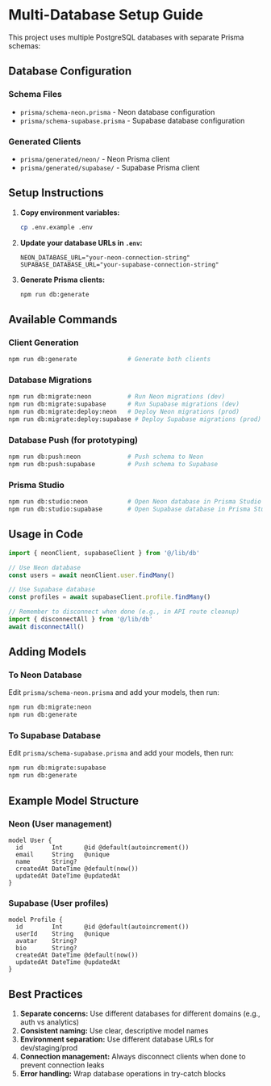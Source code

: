# Multi-Database Setup Guide

This project uses multiple PostgreSQL databases with separate Prisma schemas:

## Database Configuration

### Schema Files
- `prisma/schema-neon.prisma` - Neon database configuration
- `prisma/schema-supabase.prisma` - Supabase database configuration

### Generated Clients
- `prisma/generated/neon/` - Neon Prisma client
- `prisma/generated/supabase/` - Supabase Prisma client

## Setup Instructions

1. **Copy environment variables:**
   ```bash
   cp .env.example .env
   ```

2. **Update your database URLs in `.env`:**
   ```env
   NEON_DATABASE_URL="your-neon-connection-string"
   SUPABASE_DATABASE_URL="your-supabase-connection-string"
   ```

3. **Generate Prisma clients:**
   ```bash
   npm run db:generate
   ```

## Available Commands

### Client Generation
```bash
npm run db:generate              # Generate both clients
```

### Database Migrations
```bash
npm run db:migrate:neon          # Run Neon migrations (dev)
npm run db:migrate:supabase      # Run Supabase migrations (dev)
npm run db:migrate:deploy:neon   # Deploy Neon migrations (prod)
npm run db:migrate:deploy:supabase # Deploy Supabase migrations (prod)
```

### Database Push (for prototyping)
```bash
npm run db:push:neon             # Push schema to Neon
npm run db:push:supabase         # Push schema to Supabase
```

### Prisma Studio
```bash
npm run db:studio:neon           # Open Neon database in Prisma Studio
npm run db:studio:supabase       # Open Supabase database in Prisma Studio
```

## Usage in Code

```typescript
import { neonClient, supabaseClient } from '@/lib/db'

// Use Neon database
const users = await neonClient.user.findMany()

// Use Supabase database
const profiles = await supabaseClient.profile.findMany()

// Remember to disconnect when done (e.g., in API route cleanup)
import { disconnectAll } from '@/lib/db'
await disconnectAll()
```

## Adding Models

### To Neon Database
Edit `prisma/schema-neon.prisma` and add your models, then run:
```bash
npm run db:migrate:neon
npm run db:generate
```

### To Supabase Database
Edit `prisma/schema-supabase.prisma` and add your models, then run:
```bash
npm run db:migrate:supabase
npm run db:generate
```

## Example Model Structure

### Neon (User management)
```prisma
model User {
  id        Int      @id @default(autoincrement())
  email     String   @unique
  name      String?
  createdAt DateTime @default(now())
  updatedAt DateTime @updatedAt
}
```

### Supabase (User profiles)
```prisma
model Profile {
  id        Int      @id @default(autoincrement())
  userId    String   @unique
  avatar    String?
  bio       String?
  createdAt DateTime @default(now())
  updatedAt DateTime @updatedAt
}
```

## Best Practices

1. **Separate concerns:** Use different databases for different domains (e.g., auth vs analytics)
2. **Consistent naming:** Use clear, descriptive model names
3. **Environment separation:** Use different database URLs for dev/staging/prod
4. **Connection management:** Always disconnect clients when done to prevent connection leaks
5. **Error handling:** Wrap database operations in try-catch blocks
